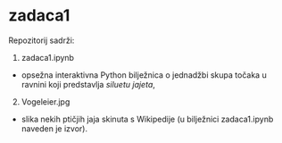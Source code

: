# zadaca1

Repozitorij sadrži:
1. zadaca1.ipynb
  - opsežna interaktivna Python bilježnica o jednadžbi skupa točaka u ravnini koji predstavlja _siluetu jajeta_,
2. Vogeleier.jpg
  - slika nekih ptičjih jaja skinuta s Wikipedije (u bilježnici zadaca1.ipynb naveden je izvor).
